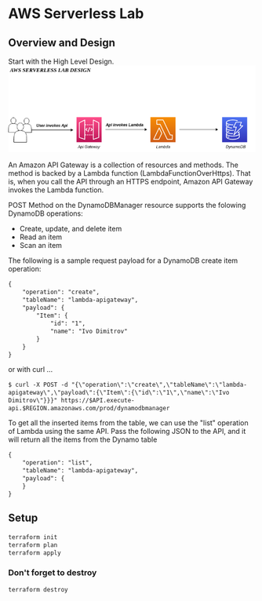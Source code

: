 # AWS Serverless Lab

## Overview and Design

Start with the High Level Design.
![Serverless](serverless.png)

An Amazon API Gateway is a collection of resources and methods. The method is backed by a Lambda function (LambdaFunctionOverHttps). That is, when you call the API through an HTTPS endpoint, Amazon API Gateway invokes the Lambda function.

POST Method on the DynamoDBManager resource supports the folowing DynamoDB operations: 
- Create, update, and delete item
- Read an item
- Scan an item

The following is a sample request payload for a DynamoDB create item operation:
```
{
    "operation": "create",
    "tableName": "lambda-apigateway",
    "payload": {
        "Item": {
            "id": "1",
            "name": "Ivo Dimitrov"
        }
    }
}
```
or with curl ...
```
$ curl -X POST -d "{\"operation\":\"create\",\"tableName\":\"lambda-apigateway\",\"payload\":{\"Item\":{\"id\":\"1\",\"name\":\"Ivo Dimitrov\"}}}" https://$API.execute-api.$REGION.amazonaws.com/prod/dynamodbmanager
```
To get all the inserted items from the table, we can use the "list" operation of Lambda using the same API. Pass the following JSON to the API, and it will return all the items from the Dynamo table
```
{
    "operation": "list",
    "tableName": "lambda-apigateway",
    "payload": {
    }
}
```
## Setup
```
terraform init
terraform plan
terraform apply
```
### Don't forget to destroy
```
terraform destroy
```
